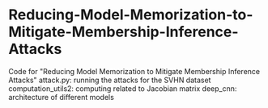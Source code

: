 # Reducing-Model-Memorization-to-Mitigate-Membership-Inference-Attacks
Code for "Reducing Model Memorization to Mitigate Membership Inference Attacks" 
attack.py: running the attacks for the SVHN dataset
computation_utils2: computing related to Jacobian matrix
deep_cnn: architecture of different models
